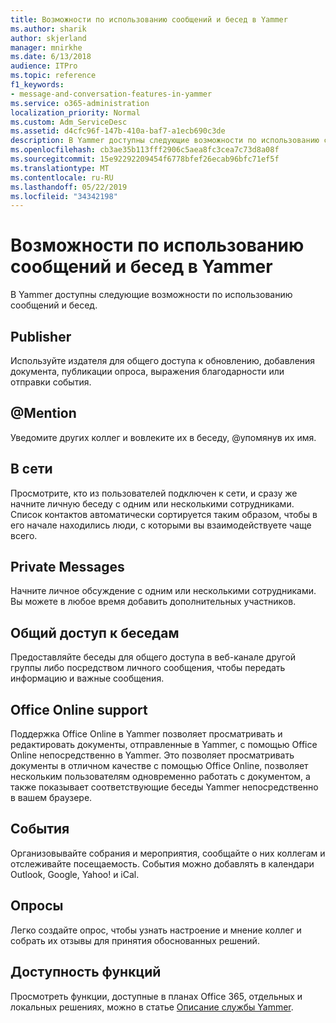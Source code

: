 ```yaml
---
title: Возможности по использованию сообщений и бесед в Yammer
ms.author: sharik
author: skjerland
manager: mnirkhe
ms.date: 6/13/2018
audience: ITPro
ms.topic: reference
f1_keywords:
- message-and-conversation-features-in-yammer
ms.service: o365-administration
localization_priority: Normal
ms.custom: Adm_ServiceDesc
ms.assetid: d4cfc96f-147b-410a-baf7-a1ecb690c3de
description: В Yammer доступны следующие возможности по использованию сообщений и бесед.
ms.openlocfilehash: cb3ae35b113fff2906c5aea8fc3cea7c73d8a08f
ms.sourcegitcommit: 15e92292209454f6778bfef26ecab96bfc71ef5f
ms.translationtype: MT
ms.contentlocale: ru-RU
ms.lasthandoff: 05/22/2019
ms.locfileid: "34342198"
---
```

# <a name="message-and-conversation-features-in-yammer"></a>Возможности по использованию сообщений и бесед в Yammer

В Yammer доступны следующие возможности по использованию сообщений и бесед.
  
## <a name="publisher"></a>Publisher
<a name="bkmk_Publisher"> </a>

Используйте издателя для общего доступа к обновлению, добавления документа, публикации опроса, выражения благодарности или отправки события.
  
## <a name="mention"></a>@Mention
<a name="bkmk_AtMention"> </a>

Уведомите других коллег и вовлеките их в беседу, @упомянув их имя.
  
## <a name="online-now"></a>В сети
<a name="bkmk_OnlineNow"> </a>

Просмотрите, кто из пользователей подключен к сети, и сразу же начните личную беседу с одним или несколькими сотрудниками. Список контактов автоматически сортируется таким образом, чтобы в его начале находились люди, с которыми вы взаимодействуете чаще всего.
  
## <a name="private-messages"></a>Private Messages
<a name="bkmk_PrivateMessages"> </a>

Начните личное обсуждение с одним или несколькими сотрудниками. Вы можете в любое время добавить дополнительных участников.
  
## <a name="share-conversations"></a>Общий доступ к беседам
<a name="bkmk_ShareConversations"> </a>

Предоставляйте беседы для общего доступа в веб-канале другой группы либо посредством личного сообщения, чтобы передать информацию и важные сообщения.
  
## <a name="office-online-support"></a>Office Online support
<a name="bkmk_ShareConversations"> </a>

Поддержка Office Online в Yammer позволяет просматривать и редактировать документы, отправленные в Yammer, с помощью Office Online непосредственно в Yammer. Это позволяет просматривать документы в отличном качестве с помощью Office Online, позволяет нескольким пользователям одновременно работать с документом, а также показывает соответствующие беседы Yammer непосредственно в вашем браузере.
  
## <a name="events"></a>События
<a name="bkmk_Events"> </a>

Организовывайте собрания и мероприятия, сообщайте о них коллегам и отслеживайте посещаемость. События можно добавлять в календари Outlook, Google, Yahoo! и iCal.
  
## <a name="polls"></a>Опросы
<a name="bkmk_Polls"> </a>

Легко создайте опрос, чтобы узнать настроение и мнение коллег и собрать их отзывы для принятия обоснованных решений.
  
## <a name="feature-availability"></a>Доступность функций
<a name="bkmk_Polls"> </a>

Просмотреть функции, доступные в планах Office 365, отдельных и локальных решениях, можно в статье [Описание службы Yammer](yammer-service-description.md).
  

